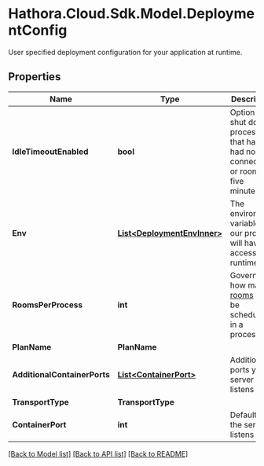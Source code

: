 # Hathora.Cloud.Sdk.Model.DeploymentConfig
User specified deployment configuration for your application at runtime.

## Properties

Name | Type | Description | Notes
------------ | ------------- | ------------- | -------------
**IdleTimeoutEnabled** | **bool** | Option to shut down processes that have had no new connections or rooms for five minutes. | [optional] [default to true]
**Env** | [**List&lt;DeploymentEnvInner&gt;**](DeploymentEnvInner.md) | The environment variable that our process will have access to at runtime. | 
**RoomsPerProcess** | **int** | Governs how many [rooms](https://hathora.dev/docs/concepts/hathora-entities#room) can be scheduled in a process. | 
**PlanName** | **PlanName** |  | 
**AdditionalContainerPorts** | [**List&lt;ContainerPort&gt;**](ContainerPort.md) | Additional ports your server listens on. | [optional] 
**TransportType** | **TransportType** |  | 
**ContainerPort** | **int** | Default port the server listens on. | 

[[Back to Model list]](../README.md#documentation-for-models) [[Back to API list]](../README.md#documentation-for-api-endpoints) [[Back to README]](../README.md)

